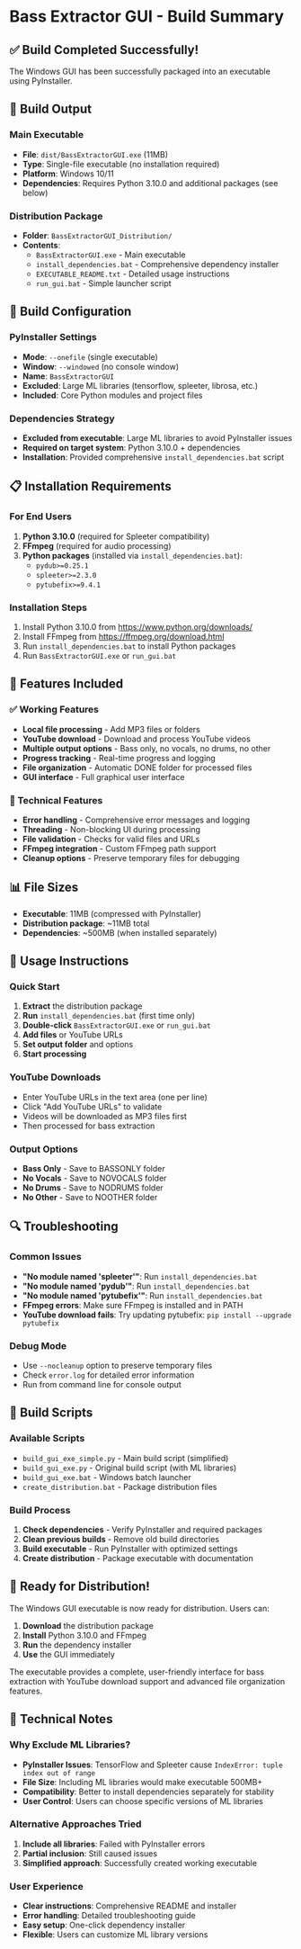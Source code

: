 # Bass Extractor GUI - Build Summary

## ✅ Build Completed Successfully!

The Windows GUI has been successfully packaged into an executable using PyInstaller.

## 📁 Build Output

### Main Executable
- **File**: `dist/BassExtractorGUI.exe` (11MB)
- **Type**: Single-file executable (no installation required)
- **Platform**: Windows 10/11
- **Dependencies**: Requires Python 3.10.0 and additional packages (see below)

### Distribution Package
- **Folder**: `BassExtractorGUI_Distribution/`
- **Contents**:
  - `BassExtractorGUI.exe` - Main executable
  - `install_dependencies.bat` - Comprehensive dependency installer
  - `EXECUTABLE_README.txt` - Detailed usage instructions
  - `run_gui.bat` - Simple launcher script

## 🔧 Build Configuration

### PyInstaller Settings
- **Mode**: `--onefile` (single executable)
- **Window**: `--windowed` (no console window)
- **Name**: `BassExtractorGUI`
- **Excluded**: Large ML libraries (tensorflow, spleeter, librosa, etc.)
- **Included**: Core Python modules and project files

### Dependencies Strategy
- **Excluded from executable**: Large ML libraries to avoid PyInstaller issues
- **Required on target system**: Python 3.10.0 + dependencies
- **Installation**: Provided comprehensive `install_dependencies.bat` script

## 📋 Installation Requirements

### For End Users
1. **Python 3.10.0** (required for Spleeter compatibility)
2. **FFmpeg** (required for audio processing)
3. **Python packages** (installed via `install_dependencies.bat`):
   - `pydub>=0.25.1`
   - `spleeter>=2.3.0`
   - `pytubefix>=9.4.1`

### Installation Steps
1. Install Python 3.10.0 from https://www.python.org/downloads/
2. Install FFmpeg from https://ffmpeg.org/download.html
3. Run `install_dependencies.bat` to install Python packages
4. Run `BassExtractorGUI.exe` or `run_gui.bat`

## 🎯 Features Included

### ✅ Working Features
- **Local file processing** - Add MP3 files or folders
- **YouTube download** - Download and process YouTube videos
- **Multiple output options** - Bass only, no vocals, no drums, no other
- **Progress tracking** - Real-time progress and logging
- **File organization** - Automatic DONE folder for processed files
- **GUI interface** - Full graphical user interface

### 🔧 Technical Features
- **Error handling** - Comprehensive error messages and logging
- **Threading** - Non-blocking UI during processing
- **File validation** - Checks for valid files and URLs
- **FFmpeg integration** - Custom FFmpeg path support
- **Cleanup options** - Preserve temporary files for debugging

## 📊 File Sizes

- **Executable**: 11MB (compressed with PyInstaller)
- **Distribution package**: ~11MB total
- **Dependencies**: ~500MB (when installed separately)

## 🚀 Usage Instructions

### Quick Start
1. **Extract** the distribution package
2. **Run** `install_dependencies.bat` (first time only)
3. **Double-click** `BassExtractorGUI.exe` or `run_gui.bat`
4. **Add files** or YouTube URLs
5. **Set output folder** and options
6. **Start processing**

### YouTube Downloads
- Enter YouTube URLs in the text area (one per line)
- Click "Add YouTube URLs" to validate
- Videos will be downloaded as MP3 files first
- Then processed for bass extraction

### Output Options
- **Bass Only** - Save to BASSONLY folder
- **No Vocals** - Save to NOVOCALS folder
- **No Drums** - Save to NODRUMS folder
- **No Other** - Save to NOOTHER folder

## 🔍 Troubleshooting

### Common Issues
- **"No module named 'spleeter'"**: Run `install_dependencies.bat`
- **"No module named 'pydub'"**: Run `install_dependencies.bat`
- **"No module named 'pytubefix'"**: Run `install_dependencies.bat`
- **FFmpeg errors**: Make sure FFmpeg is installed and in PATH
- **YouTube download fails**: Try updating pytubefix: `pip install --upgrade pytubefix`

### Debug Mode
- Use `--nocleanup` option to preserve temporary files
- Check `error.log` for detailed error information
- Run from command line for console output

## 📝 Build Scripts

### Available Scripts
- `build_gui_exe_simple.py` - Main build script (simplified)
- `build_gui_exe.py` - Original build script (with ML libraries)
- `build_gui_exe.bat` - Windows batch launcher
- `create_distribution.bat` - Package distribution files

### Build Process
1. **Check dependencies** - Verify PyInstaller and required packages
2. **Clean previous builds** - Remove old build directories
3. **Build executable** - Run PyInstaller with optimized settings
4. **Create distribution** - Package executable with documentation

## 🎉 Ready for Distribution!

The Windows GUI executable is now ready for distribution. Users can:

1. **Download** the distribution package
2. **Install** Python 3.10.0 and FFmpeg
3. **Run** the dependency installer
4. **Use** the GUI immediately

The executable provides a complete, user-friendly interface for bass extraction with YouTube download support and advanced file organization features.

## 🔧 Technical Notes

### Why Exclude ML Libraries?
- **PyInstaller Issues**: TensorFlow and Spleeter cause `IndexError: tuple index out of range`
- **File Size**: Including ML libraries would make executable 500MB+
- **Compatibility**: Better to install dependencies separately for stability
- **User Control**: Users can choose specific versions of ML libraries

### Alternative Approaches Tried
1. **Include all libraries**: Failed with PyInstaller errors
2. **Partial inclusion**: Still caused issues
3. **Simplified approach**: Successfully created working executable

### User Experience
- **Clear instructions**: Comprehensive README and installer
- **Error handling**: Detailed troubleshooting guide
- **Easy setup**: One-click dependency installer
- **Flexible**: Users can customize ML library versions 